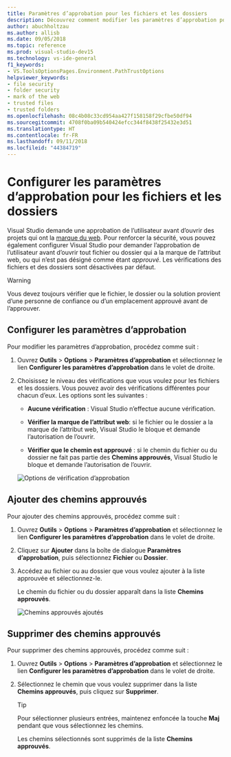 ```yaml
---
title: Paramètres d’approbation pour les fichiers et les dossiers
description: Découvrez comment modifier les paramètres d’approbation pour les fichiers et les dossiers de façon à conserver la sécurité de Visual Studio.
author: abuchholtzau
ms.author: allisb
ms.date: 09/05/2018
ms.topic: reference
ms.prod: visual-studio-dev15
ms.technology: vs-ide-general
f1_keywords:
- VS.ToolsOptionsPages.Environment.PathTrustOptions
helpviewer_keywords:
- file security
- folder security
- mark of the web
- trusted files
- trusted folders
ms.openlocfilehash: 08c4b08c33cd954aa427f158158f29cfbe50df94
ms.sourcegitcommit: 4708f0ba09b540424efcc344f8438f25432e3d51
ms.translationtype: HT
ms.contentlocale: fr-FR
ms.lasthandoff: 09/11/2018
ms.locfileid: "44384719"
---
```

# <a name="configure-trust-settings-for-files-and-folders"></a>Configurer les paramètres d’approbation pour les fichiers et les dossiers

Visual Studio demande une approbation de l’utilisateur avant d’ouvrir des projets qui ont la [marque du web](/previous-versions/windows/internet-explorer/ie-developer/compatibility/ms537628(v=vs.85)). Pour renforcer la sécurité, vous pouvez également configurer Visual Studio pour demander l’approbation de l’utilisateur avant d’ouvrir tout fichier ou dossier qui a la marque de l’attribut web, ou qui n’est pas désigné comme étant *approuvé*. Les vérifications des fichiers et des dossiers sont désactivées par défaut.

> [!WARNING]
> Vous devez toujours vérifier que le fichier, le dossier ou la solution provient d’une personne de confiance ou d’un emplacement approuvé avant de l’approuver.

## <a name="configure-trust-settings"></a>Configurer les paramètres d’approbation

Pour modifier les paramètres d’approbation, procédez comme suit :

1. Ouvrez **Outils** > **Options** > **Paramètres d’approbation** et sélectionnez le lien **Configurer les paramètres d’approbation** dans le volet de droite.

2. Choisissez le niveau des vérifications que vous voulez pour les fichiers et les dossiers. Vous pouvez avoir des vérifications différentes pour chacun d’eux. Les options sont les suivantes :

   * **Aucune vérification** : Visual Studio n’effectue aucune vérification.

   * **Vérifier la marque de l’attribut web**: si le fichier ou le dossier a la marque de l’attribut web, Visual Studio le bloque et demande l’autorisation de l’ouvrir.

   * **Vérifier que le chemin est approuvé** : si le chemin du fichier ou du dossier ne fait pas partie des **Chemins approuvés**, Visual Studio le bloque et demande l’autorisation de l’ouvrir.

   ![Options de vérification d’approbation](media/trust-settings.png)

## <a name="add-trusted-paths"></a>Ajouter des chemins approuvés

Pour ajouter des chemins approuvés, procédez comme suit :

1. Ouvrez **Outils** > **Options** > **Paramètres d’approbation** et sélectionnez le lien **Configurer les paramètres d’approbation** dans le volet de droite.

2. Cliquez sur **Ajouter** dans la boîte de dialogue **Paramètres d’approbation**, puis sélectionnez **Fichier** ou **Dossier**.

3. Accédez au fichier ou au dossier que vous voulez ajouter à la liste approuvée et sélectionnez-le.

   Le chemin du fichier ou du dossier apparaît dans la liste **Chemins approuvés**.

   ![Chemins approuvés ajoutés](media/trusted-paths.png)

## <a name="remove-trusted-paths"></a>Supprimer des chemins approuvés

Pour supprimer des chemins approuvés, procédez comme suit :

1. Ouvrez **Outils** > **Options** > **Paramètres d’approbation** et sélectionnez le lien **Configurer les paramètres d’approbation** dans le volet de droite.

2. Sélectionnez le chemin que vous voulez supprimer dans la liste **Chemins approuvés**, puis cliquez sur **Supprimer**.

   > [!TIP]
   > Pour sélectionner plusieurs entrées, maintenez enfoncée la touche **Maj** pendant que vous sélectionnez les chemins.

   Les chemins sélectionnés sont supprimés de la liste **Chemins approuvés**.
